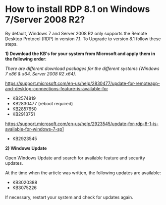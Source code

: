 # How to install RDP 8.1 on Windows 7/Server 2008 R2?

By default, Windows 7 and Server 2008 R2 only supports the Remote Desktop Protocol (RDP) in version 7.1. To Upgrade to version 8.1 follow these steps.

**1) Download the KB's for your system from Microsoft and apply them in the following order:**

_There are different download packages for the different systems (Windows 7 x86 & x64, Server 2008 R2 x64)._

https://support.microsoft.com/en-us/help/2830477/update-for-remoteapp-and-desktop-connections-feature-is-available-for

- KB2574819
- KB2830477 (reboot required)
- KB2857650
- KB2913751

https://support.microsoft.com/en-us/help/2923545/update-for-rdp-8-1-is-available-for-windows-7-sp1

- KB2923545

**2) Windows Update**

Open Windows Update and search for available feature and security updates.

At the time when the article was written, the following updates are available:

- KB3020388
- KB3075226

If necessary, restart your system and check for updates again.

